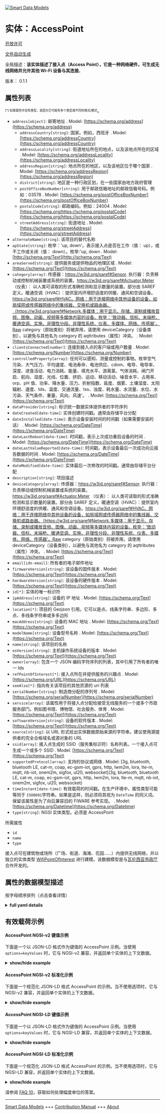 <!-- 10-Header -->    
[![Smart Data Models](https://smartdatamodels.org/wp-content/uploads/2022/01/SmartDataModels_logo.png "Logo")](https://smartdatamodels.org)    
实体：AccessPoint    
==============<!-- /10-Header -->    
<!-- 15-License -->    
[开放许可](https://github.com/smart-data-models//dataModel.WifiNetwork/blob/master/AccessPoint/LICENSE.md)    
[文件自动生成](https://docs.google.com/presentation/d/e/2PACX-1vTs-Ng5dIAwkg91oTTUdt8ua7woBXhPnwavZ0FxgR8BsAI_Ek3C5q97Nd94HS8KhP-r_quD4H0fgyt3/pub?start=false&loop=false&delayms=3000#slide=id.gb715ace035_0_60)    
<!-- /15-License -->    
<!-- 20-Description -->    
全局描述：**该实体描述了接入点（Access Point），它是一种网络硬件，可生成无线网络并允许其他 Wi-Fi 设备与其连接**。    
版本： 0.1.1    
<!-- /20-Description -->    
<!-- 30-PropertiesList -->    
## 属性列表    
<sup><sub>[*] 如果属性中没有类型，是因为它可能有多个类型或不同的格式/模式</sub></sup>。    
- `address[object]`: 邮寄地址  . Model: [https://schema.org/address](https://schema.org/address)	- `addressCountry[string]`: 国家。例如，西班牙  . Model: [https://schema.org/addressCountry](https://schema.org/addressCountry)    
	- `addressLocality[string]`: 街道地址所在的地点，以及该地点所在的区域  . Model: [https://schema.org/addressLocality](https://schema.org/addressLocality)    
	- `addressRegion[string]`: 地点所在的地区，以及该地区位于哪个国家  . Model: [https://schema.org/addressRegion](https://schema.org/addressRegion)    
	- `district[string]`: 地区是一种行政区划，在一些国家由地方政府管理      
	- `postOfficeBoxNumber[string]`: 用于邮政信箱地址的邮政信箱号码。例如：03578  . Model: [https://schema.org/postOfficeBoxNumber](https://schema.org/postOfficeBoxNumber)    
	- `postalCode[string]`: 邮政编码。例如：24004  . Model: [https://schema.org/https://schema.org/postalCode](https://schema.org/https://schema.org/postalCode)    
	- `streetAddress[string]`: 街道地址  . Model: [https://schema.org/streetAddress](https://schema.org/streetAddress)    
- `alternateName[string]`: 该项目的替代名称  - `apState[string]`: 枚举：'up, down'。表示接入点是否在工作（值： up），或不工作或关闭（值： down）。枚举:'up, down  . Model: [http://schema.org/Text](http://schema.org/Text)- `areaServed[string]`: 提供服务或提供物品的地理区域  . Model: [https://schema.org/Text](https://schema.org/Text)- `category[array]`: 传感器：https://w3id.org/saref#Sensor. 执行器：负责移动或控制机械装置或系统的装置。https://w3id.org/saref#Actuator.Meter （仪表）： 以人类可读取的形式准确检测和显示数量的装置。部分由 SAREF 定义。暖通空调（HVAC）：提供室内环境舒适度的供暖、通风和空调设备。https://w3id.org/saref#HVAC。网络：用于连接网络中其他设备的设备，如局域网或传感器网络中的集线器、交换机或路由器。（https://w3id.org/saref#Network.多媒体：用于显示、存储、录制或播放音频、图像、动画、视频等多媒体内容的设备。枚举：'致动器、信标、末端枪、暖通空调、实施、非理性分段、非理性系统、仪表、多媒体、网络、传感器'。Raw category（原始类别）将被弃用，请使用 deviceCategory（设备类别），以避免与其他名为 category 的 aqttributes（属性）冲突。  . Model: [https://schema.org/Text](https://schema.org/Text)- `clientsConnected[number]`: 连接到接入点的客户端或用户数量  . Model: [https://schema.org/Number](https://schema.org/Number)- `controlledProperty[array]`: 任何可以感知、测量或控制的事物。枚举空气污染、大气压力、平均速度、电池寿命、电池供应、cdom、电导、电导率、深度、进食活动、电力消耗、能量、填充水平、游离氯、气体消耗、闸门开启、航向、湿度、光线、位置、挤奶、运动、移动活动、噪音水平、占用率、orp、pH 值、功率、降水量、压力、折射指数、盐度、烟雾、土壤湿度、太阳辐射、速度、tds、温度、交通流量、tss、浊度、耗水量、水流量、水位、水污染、天气条件、重量、风向、风速'。  . Model: [https://schema.org/Text](https://schema.org/Text)- `dataProvider[string]`: 标识统一数据实体提供者的字符序列  - `dateCreated[date-time]`: 实体创建时间戳。通常由存储平台分配  - `dateInstalled[date-time]`: 表示设备安装时间的时间戳（如果需要安装的话）  . Model: [https://schema.org/DateTime](https://schema.org/DateTime)- `dateLastReboot[date-time]`: 时间戳，表示上次成功重启设备的时间  . Model: [https://schema.org/DateTime](https://schema.org/DateTime)- `dateLastValueReported[date-time]`: 时间戳，表示设备最后一次成功向云报告数据的时间  . Model: [https://schema.org/DateTime](https://schema.org/DateTime)- `dateModified[date-time]`: 实体最后一次修改的时间戳。通常由存储平台分配  - `description[string]`: 项目描述  - `deviceCategory[array]`: 传感器：https://w3id.org/saref#Sensor. 执行器：负责移动或控制机械装置或系统的装置。https://w3id.org/saref#Actuator.Meter （仪表）： 以人类可读取的形式准确检测和显示数量的装置。部分由 SAREF 定义。暖通空调（HVAC）：提供室内环境舒适度的供暖、通风和空调设备。https://w3id.org/saref#HVAC。网络：用于连接网络中其他设备的设备，如局域网或传感器网络中的集线器、交换机或路由器。（https://w3id.org/saref#Network.多媒体：用于显示、存储、录制或播放音频、图像、动画、视频等多媒体内容的设备。枚举：'致动器、信标、末端枪、暖通空调、实施、非理性分段、非理性系统、仪表、多媒体、网络、传感器'。Raw category（原始类别）将被弃用，请使用 deviceCategory（设备类别），以避免与其他名为 category 的 aqttributes（属性）冲突。  . Model: [https://schema.org/Text](https://schema.org/Text)- `email[idn-email]`: 所有者的电子邮件地址  - `firmwareVersion[string]`: 该设备的固件版本  . Model: [https://schema.org/Text](https://schema.org/Text)- `hardwareVersion[string]`: 该设备的硬件版本  . Model: [https://schema.org/Text](https://schema.org/Text)- `id[*]`: 实体的唯一标识符  - `ipAddress[string]`: 设备的 IP 地址  . Model: [https://schema.org/Text](https://schema.org/Text)- `location[*]`: 项目的 Geojson 引用。它可以是点、线条字符串、多边形、多点、多线条字符串或多多边形  - `macAddress[string]`: 设备的 MAC 地址  . Model: [https://schema.org/Text](https://schema.org/Text)- `modelName[string]`: 设备型号名称  . Model: [https://schema.org/Text](https://schema.org/Text)- `name[string]`: 该项目的名称  - `osVersion[string]`: 主机操作系统设备的版本  . Model: [https://schema.org/Text](https://schema.org/Text)- `owner[array]`: 包含一个 JSON 编码字符序列的列表，其中引用了所有者的唯一 Ids  - `refPointOfInterest[*]`: 接入点所在并提供服务的兴趣点  . Model: [https://schema.org/URL](https://schema.org/URL)- `seeAlso[*]`: 指向有关该项目的其他资源的 uri 列表  - `serialNumber[string]`: 制造商分配的序列号  . Model: [https://schema.org/serialNumber](https://schema.org/serialNumber)- `service[array]`: 该属性用于将接入点分配给接受无线服务的一个或多个市政服务部门。例如图书馆、博物馆、社会服务、体育  . Model: [https://schema.org/Text](https://schema.org/Text)- `softwareVersion[string]`: 设备的软件版本  . Model: [https://schema.org/Text](https://schema.org/Text)- `source[string]`: 以 URL 形式给出实体数据原始来源的字符串。建议使用源提供者的完全合格域名或源对象的 URL  - `ssid[array]`: 接入点生成的 SSID（服务集标识符）名称列表。一个接入点可生成一个或多个 SSID  . Model: [https://schema.org/Text](https://schema.org/Text)- `supportedProtocol[array]`: 支持的协议或网络  . Model: [3g, bluetooth, bluetooth LE, cat-m, coap, ec-gsm-iot, gprs, http, lwm2m, lora, lte-m, mqtt, nb-iot, onem2m, sigfox, ul20, websocket](3g, bluetooth, bluetooth LE, cat-m, coap, ec-gsm-iot, gprs, http, lwm2m, lora, lte-m, mqtt, nb-iot, onem2m, sigfox, ul20, websocket)- `timeInstant[date-time]`: 有效载荷的时间戳。在生产环境中，属性类型可能等同于 `ISO8601`字符串。如果是这样，则必须将其视为 `DateTime` 的同义词。保留该属性是为了向后兼容旧的 FIWARE 参考实现。  . Model: [https://schema.org/Datetime](https://schema.org/Datetime)- `type[string]`: NGSI 实体类型。必须是 AccessPoint  <!-- /30-PropertiesList -->    
<!-- 35-RequiredProperties -->    
所需属性    
- `id`  - `name`  - `type`  <!-- /35-RequiredProperties -->    
<!-- 40-RequiredProperties -->    
接入点可在建筑物或场所（广场、街道、海滩、花园......）内提供无线网络，并以独立的实体类型 [WifiPointOfInterest](../../WifiPointOfInterest/) 进行建模。该数据模型是与[瓦伦西亚市政厅](https://www.valencia.es)合作开发的。    
<!-- /40-RequiredProperties -->    
<!-- 50-DataModelHeader -->    
## 属性的数据模型描述    
按字母顺序排列（点击查看详情）    
<!-- /50-DataModelHeader -->    
<!-- 60-ModelYaml -->    
<details><summary><strong>full yaml details</strong></summary>      
```yaml    
AccessPoint:      
  description: This entity describes an Access Point which is a networking hardware that generates a wireless network and allows other Wi-Fi devices to connect to it      
  properties:      
    address:      
      description: The mailing address      
      properties:      
        addressCountry:      
          description: 'The country. For example, Spain'      
          type: string      
          x-ngsi:      
            model: https://schema.org/addressCountry      
            type: Property      
        addressLocality:      
          description: 'The locality in which the street address is, and which is in the region'      
          type: string      
          x-ngsi:      
            model: https://schema.org/addressLocality      
            type: Property      
        addressRegion:      
          description: 'The region in which the locality is, and which is in the country'      
          type: string      
          x-ngsi:      
            model: https://schema.org/addressRegion      
            type: Property      
        district:      
          description: 'A district is a type of administrative division that, in some countries, is managed by the local government'      
          type: string      
          x-ngsi:      
            type: Property      
        postOfficeBoxNumber:      
          description: 'The post office box number for PO box addresses. For example, 03578'      
          type: string      
          x-ngsi:      
            model: https://schema.org/postOfficeBoxNumber      
            type: Property      
        postalCode:      
          description: 'The postal code. For example, 24004'      
          type: string      
          x-ngsi:      
            model: https://schema.org/https://schema.org/postalCode      
            type: Property      
        streetAddress:      
          description: The street address      
          type: string      
          x-ngsi:      
            model: https://schema.org/streetAddress      
            type: Property      
        streetNr:      
          description: Number identifying a specific property on a public street      
          type: string      
          x-ngsi:      
            type: Property      
      type: object      
      x-ngsi:      
        model: https://schema.org/address      
        type: Property      
    alternateName:      
      description: An alternative name for this item      
      type: string      
      x-ngsi:      
        type: Property      
    apState:      
      description: 'Enum:''up, down''. Indicates whether the access point is working (value: up), or it is not working or shut down (value: down). Enum:''up, down'''      
      enum:      
        - up      
        - down      
      type: string      
      x-ngsi:      
        model: http://schema.org/Text      
        type: Property      
    areaServed:      
      description: The geographic area where a service or offered item is provided      
      type: string      
      x-ngsi:      
        model: https://schema.org/Text      
        type: Property      
    category:      
      description: "Sensor: A device that detects and responds to events or changes in the physical environment such as light, motion, or temperature changes. https://w3id.org/saref#Sensor. actuator : A device responsible for moving or controlling a mechanism or system. https://w3id.org/saref#Actuator. Meter : A device built to accurately detect and display a quantity in a form readable by a human being. Partially defined by SAREF. HVAC : Heating, Ventilation and Air Conditioning (HVAC) device that provides indoor environmental comfort. https://w3id.org/saref#HVAC. Network : A device used to connect other devices in a network, such as hub, switch or router in a LAN or Sensor network. (https://w3id.org/saref#Network. Multimedia : A device designed to display, store, record or play multimedia content such as audio, images, animation, video. Enum:'actuator, beacon, endgun, HVAC, implement, irrSection, irrSystem, meter, multimedia, network, sensor'. Raw category will be deprecated use deviceCategory instead to avoid conflict with other aqttributes named category"      
      items:      
        enum:      
          - actuator      
          - beacon      
          - endgun      
          - HVAC      
          - implement      
          - irrSection      
          - irrSystem      
          - meter      
          - multimedia      
          - network      
          - sensor      
        type: string      
      type: array      
      x-ngsi:      
        model: https://schema.org/Text      
        type: Property      
    clientsConnected:      
      description: Number of clients or users connected to the access point      
      minimum: 0      
      type: number      
      x-ngsi:      
        model: https://schema.org/Number      
        type: Property      
    controlledProperty:      
      description: 'Anything that can be sensed, measured or controlled by. Enum:''airPollution, atmosphericPressure, averageVelocity, batteryLife, batterySupply, cdom, conductance, conductivity, depth, eatingActivity, electricityConsumption, energy, fillingLevel, freeChlorine, gasConsumption, gateOpening, heading, humidity, light, location, milking, motion, movementActivity, noiseLevel, occupancy, orp, pH, power, precipitation, pressure, refractiveIndex, salinity, smoke, soilMoisture, solarRadiation, speed, tds, temperature, trafficFlow, tss, turbidity, waterConsumption, waterFlow, waterLevel, waterPollution, weatherConditions, weight, windDirection, windSpeed'''      
      items:      
        enum:      
          - airPollution      
          - atmosphericPressure      
          - averageVelocity      
          - batteryLife      
          - batterySupply      
          - cdom      
          - conductance      
          - conductivity      
          - depth      
          - eatingActivity      
          - electricityConsumption      
          - energy      
          - fillingLevel      
          - freeChlorine      
          - gasConsumption      
          - gateOpening      
          - heading      
          - humidity      
          - light      
          - location      
          - milking      
          - motion      
          - movementActivity      
          - noiseLevel      
          - occupancy      
          - orp      
          - pH      
          - power      
          - precipitation      
          - pressure      
          - refractiveIndex      
          - salinity      
          - smoke      
          - soilMoisture      
          - solarRadiation      
          - speed      
          - tds      
          - temperature      
          - trafficFlow      
          - tss      
          - turbidity      
          - uvLampIntensity      
          - uvOrganicLoad      
          - waterConsumption      
          - waterFlow      
          - waterLevel      
          - waterPollution      
          - weatherConditions      
          - weight      
          - windDirection      
          - windSpeed      
        type: string      
      type: array      
      x-ngsi:      
        model: https://schema.org/Text      
        type: Property      
    dataProvider:      
      description: A sequence of characters identifying the provider of the harmonised data entity      
      type: string      
      x-ngsi:      
        type: Property      
    dateCreated:      
      description: Entity creation timestamp. This will usually be allocated by the storage platform      
      format: date-time      
      type: string      
      x-ngsi:      
        type: Property      
    dateInstalled:      
      description: A timestamp which denotes when the device was installed (if it requires installation)      
      format: date-time      
      type: string      
      x-ngsi:      
        model: https://schema.org/DateTime      
        type: Property      
    dateLastReboot:      
      description: A timestamp which denotes the last time when the device was successfully rebooted      
      format: date-time      
      type: string      
      x-ngsi:      
        model: https://schema.org/DateTime      
        type: Property      
    dateLastValueReported:      
      description: A timestamp which denotes the last time when the device successfully reported data to the cloud      
      format: date-time      
      type: string      
      x-ngsi:      
        model: https://schema.org/DateTime      
        type: Property      
    dateModified:      
      description: Timestamp of the last modification of the entity. This will usually be allocated by the storage platform      
      format: date-time      
      type: string      
      x-ngsi:      
        type: Property      
    description:      
      description: A description of this item      
      type: string      
      x-ngsi:      
        type: Property      
    deviceCategory:      
      description: "Sensor: A device that detects and responds to events or changes in the physical environment such as light, motion, or temperature changes. https://w3id.org/saref#Sensor. actuator : A device responsible for moving or controlling a mechanism or system. https://w3id.org/saref#Actuator. Meter : A device built to accurately detect and display a quantity in a form readable by a human being. Partially defined by SAREF. HVAC : Heating, Ventilation and Air Conditioning (HVAC) device that provides indoor environmental comfort. https://w3id.org/saref#HVAC. Network : A device used to connect other devices in a network, such as hub, switch or router in a LAN or Sensor network. (https://w3id.org/saref#Network. Multimedia : A device designed to display, store, record or play multimedia content such as audio, images, animation, video. Enum:'actuator, beacon, endgun, HVAC, implement, irrSection, irrSystem, meter, multimedia, network, sensor'. Raw category will be deprecated use deviceCategory instead to avoid conflict with other aqttributes named category"      
      items:      
        enum:      
          - actuator      
          - beacon      
          - endgun      
          - HVAC      
          - implement      
          - irrSection      
          - irrSystem      
          - meter      
          - multimedia      
          - network      
          - sensor      
        type: string      
      type: array      
      x-ngsi:      
        model: https://schema.org/Text      
        type: Property      
    email:      
      description: Email address of owner      
      format: idn-email      
      type: string      
      x-ngsi:      
        type: Property      
    firmwareVersion:      
      description: The firmware version of this device      
      type: string      
      x-ngsi:      
        model: https://schema.org/Text      
        type: Property      
    hardwareVersion:      
      description: The hardware version of this device      
      type: string      
      x-ngsi:      
        model: https://schema.org/Text      
        type: Property      
    id:      
      anyOf:      
        - description: Identifier format of any NGSI entity      
          maxLength: 256      
          minLength: 1      
          pattern: ^[\w\-\.\{\}\$\+\*\[\]`|~^@!,:\\]+$      
          type: string      
          x-ngsi:      
            type: Property      
        - description: Identifier format of any NGSI entity      
          format: uri      
          type: string      
          x-ngsi:      
            type: Property      
      description: Unique identifier of the entity      
      x-ngsi:      
        type: Property      
    ipAddress:      
      description: The IP address of the device      
      type: string      
      x-ngsi:      
        model: https://schema.org/Text      
        type: Property      
    location:      
      description: 'Geojson reference to the item. It can be Point, LineString, Polygon, MultiPoint, MultiLineString or MultiPolygon'      
      oneOf:      
        - description: Geojson reference to the item. Point      
          properties:      
            bbox:      
              items:      
                type: number      
              minItems: 4      
              type: array      
            coordinates:      
              items:      
                type: number      
              minItems: 2      
              type: array      
            type:      
              enum:      
                - Point      
              type: string      
          required:      
            - type      
            - coordinates      
          title: GeoJSON Point      
          type: object      
          x-ngsi:      
            type: GeoProperty      
        - description: Geojson reference to the item. LineString      
          properties:      
            bbox:      
              items:      
                type: number      
              minItems: 4      
              type: array      
            coordinates:      
              items:      
                items:      
                  type: number      
                minItems: 2      
                type: array      
              minItems: 2      
              type: array      
            type:      
              enum:      
                - LineString      
              type: string      
          required:      
            - type      
            - coordinates      
          title: GeoJSON LineString      
          type: object      
          x-ngsi:      
            type: GeoProperty      
        - description: Geojson reference to the item. Polygon      
          properties:      
            bbox:      
              items:      
                type: number      
              minItems: 4      
              type: array      
            coordinates:      
              items:      
                items:      
                  items:      
                    type: number      
                  minItems: 2      
                  type: array      
                minItems: 4      
                type: array      
              type: array      
            type:      
              enum:      
                - Polygon      
              type: string      
          required:      
            - type      
            - coordinates      
          title: GeoJSON Polygon      
          type: object      
          x-ngsi:      
            type: GeoProperty      
        - description: Geojson reference to the item. MultiPoint      
          properties:      
            bbox:      
              items:      
                type: number      
              minItems: 4      
              type: array      
            coordinates:      
              items:      
                items:      
                  type: number      
                minItems: 2      
                type: array      
              type: array      
            type:      
              enum:      
                - MultiPoint      
              type: string      
          required:      
            - type      
            - coordinates      
          title: GeoJSON MultiPoint      
          type: object      
          x-ngsi:      
            type: GeoProperty      
        - description: Geojson reference to the item. MultiLineString      
          properties:      
            bbox:      
              items:      
                type: number      
              minItems: 4      
              type: array      
            coordinates:      
              items:      
                items:      
                  items:      
                    type: number      
                  minItems: 2      
                  type: array      
                minItems: 2      
                type: array      
              type: array      
            type:      
              enum:      
                - MultiLineString      
              type: string      
          required:      
            - type      
            - coordinates      
          title: GeoJSON MultiLineString      
          type: object      
          x-ngsi:      
            type: GeoProperty      
        - description: Geojson reference to the item. MultiLineString      
          properties:      
            bbox:      
              items:      
                type: number      
              minItems: 4      
              type: array      
            coordinates:      
              items:      
                items:      
                  items:      
                    items:      
                      type: number      
                    minItems: 2      
                    type: array      
                  minItems: 4      
                  type: array      
                type: array      
              type: array      
            type:      
              enum:      
                - MultiPolygon      
              type: string      
          required:      
            - type      
            - coordinates      
          title: GeoJSON MultiPolygon      
          type: object      
          x-ngsi:      
            type: GeoProperty      
      x-ngsi:      
        type: GeoProperty      
    macAddress:      
      description: The MAC address of the device      
      pattern: ^([0-9A-Fa-f]{2}[:-]){5}([0-9A-Fa-f]{2})$      
      type: string      
      x-ngsi:      
        model: https://schema.org/Text      
        type: Property      
    modelName:      
      description: Device's model name      
      type: string      
      x-ngsi:      
        model: https://schema.org/Text      
        type: Property      
    name:      
      description: The name of this item      
      type: string      
      x-ngsi:      
        type: Property      
    osVersion:      
      description: The version of the host operating system device      
      type: string      
      x-ngsi:      
        model: https://schema.org/Text      
        type: Property      
    owner:      
      description: A List containing a JSON encoded sequence of characters referencing the unique Ids of the owner(s)      
      items:      
        anyOf:      
          - description: Identifier format of any NGSI entity      
            maxLength: 256      
            minLength: 1      
            pattern: ^[\w\-\.\{\}\$\+\*\[\]`|~^@!,:\\]+$      
            type: string      
            x-ngsi:      
              type: Property      
          - description: Identifier format of any NGSI entity      
            format: uri      
            type: string      
            x-ngsi:      
              type: Property      
        description: Unique identifier of the entity      
        x-ngsi:      
          type: Property      
      type: array      
      x-ngsi:      
        type: Property      
    refPointOfInterest:      
      anyOf:      
        - description: Identifier format of any NGSI entity      
          maxLength: 256      
          minLength: 1      
          pattern: ^[\w\-\.\{\}\$\+\*\[\]`|~^@!,:\\]+$      
          type: string      
          x-ngsi:      
            type: Property      
        - description: Identifier format of any NGSI entity      
          format: uri      
          type: string      
          x-ngsi:      
            type: Property      
      description: The point of interest where the access point is located and provides the service      
      x-ngsi:      
        model: https://schema.org/URL      
        type: Relationship      
    seeAlso:      
      description: list of uri pointing to additional resources about the item      
      oneOf:      
        - items:      
            format: uri      
            type: string      
          minItems: 1      
          type: array      
        - format: uri      
          type: string      
      x-ngsi:      
        type: Property      
    serialNumber:      
      description: The serial number assigned by the manufacturer      
      type: string      
      x-ngsi:      
        model: https://schema.org/serialNumber      
        type: Property      
    service:      
      description: 'This attribute is used to assign the access point to one or several municipal service departments that receive the wireless service. For example: Library, Museums, Social Services, Sports'      
      items:      
        type: string      
      type: array      
      x-ngsi:      
        model: https://schema.org/Text      
        type: Property      
    softwareVersion:      
      description: The software version of this device      
      type: string      
      x-ngsi:      
        model: https://schema.org/Text      
        type: Property      
    source:      
      description: 'A sequence of characters giving the original source of the entity data as a URL. Recommended to be the fully qualified domain name of the source provider, or the URL to the source object'      
      type: string      
      x-ngsi:      
        type: Property      
    ssid:      
      description: List of the names of the SSID (service set identifier) that the access point generates. One access point can generate one or several SSID      
      items:      
        type: string      
      type: array      
      x-ngsi:      
        model: https://schema.org/Text      
        type: Property      
    supportedProtocol:      
      description: Supported protocol(s) or networks      
      items:      
        enum:      
          - 3g      
          - bluetooth      
          - bluetooth LE      
          - cat-m      
          - coap      
          - ec-gsm-iot      
          - gprs      
          - http      
          - lwm2m      
          - lora      
          - lte-m      
          - mqtt      
          - nb-iot      
          - onem2m      
          - sigfox      
          - ul20      
          - websocket      
        type: string      
      type: array      
      x-ngsi:      
        model: '3g, bluetooth, bluetooth LE, cat-m, coap, ec-gsm-iot, gprs, http, lwm2m, lora, lte-m, mqtt, nb-iot, onem2m, sigfox, ul20, websocket'      
        type: Property      
    timeInstant:      
      description: 'Timestamp of the payload . There can be production environments where the attribute type is equal to the `ISO8601` string. If so, it must be considered as a synonym of `DateTime`. This attribute is kept for backwards compatibility with old FIWARE reference implementations'      
      format: date-time      
      type: string      
      x-ngsi:      
        model: https://schema.org/Datetime      
        type: Property      
    type:      
      description: NGSI Entity type. It has to be AccessPoint      
      enum:      
        - AccessPoint      
      type: string      
      x-ngsi:      
        type: Property      
  required:      
    - id      
    - type      
    - name      
  type: object      
  x-derived-from: ""      
  x-disclaimer: 'Redistribution and use in source and binary forms, with or without modification, are permitted  provided that the license conditions are met. Copyleft (c) 2022 Contributors to Smart Data Models Program'      
  x-license-url: https://github.com/smart-data-models/dataModel.WifiNetwork/blob/master/AccessPoint/LICENSE.md      
  x-model-schema: https://smart-data-models.github.io/dataModel.WifiNetwork/AccessPoint/schema.json      
  x-model-tags: ""      
  x-version: 0.1.1      
```    
</details>      
<!-- /60-ModelYaml -->    
<!-- 70-MiddleNotes -->    
<!-- /70-MiddleNotes -->    
<!-- 80-Examples -->    
## 有效载荷示例    
#### AccessPoint NGSI-v2 键值示例    
下面是一个以 JSON-LD 格式作为键值的 AccessPoint 示例。当使用 `options=keyValues` 时，它与 NGSI-v2 兼容，并返回单个实体的上下文数据。    
<details><summary><strong>show/hide example</strong></summary>      
```json  
{  
  "id": "ap_542",  
  "type": "AccessPoint",  
  "address": {  
    "streetAddress": "Avda. Plata, 26",  
    "addressLocality": "Valencia"  
  },  
  "apState": "up",  
  "clientsConnected": 258,  
  "name": "Bomberos_ParqueCentral_Planta_1",  
  "location": {  
    "type": "Point",  
    "coordinates": [  
      -0.367589,  
      39.454197  
    ]  
  },  
  "ssid": [  
    "AVC",  
    "wifivalencia"  
  ],  
  "service": [  
    "Bomberos"  
  ],  
  "refPointOfInterest": "poi_226",  
  "timeInstant": "2020-09-22T09:30:03.00Z",  
  "contactPoint": "asistencia_tecnica_wifi@valencia.es",  
  "dataProvider": "Airwave",  
  "dateInstalled": "2019-01-01T00:00:00.00Z",  
  "dateLastReboot": "2020-08-14T12:43:39.00Z",  
  "dateLastValueReported": "2020-09-22T09:30:03.00Z",  
  "description": "Situado en el Parque Central de Bomberos, planta 1",  
  "firmwareVersion": "7.2.584.0",  
  "hardwareVersion": "",  
  "ipAddress": "192.14.56.78",  
  "macAddress": "00:2E:89:25:78:05",  
  "modelName": "Aironet 1000 LWAPP",  
  "osVersion": "",  
  "owner": [  
    "Ayuntamiento_de_Valencia"  
  ],  
  "provider": "Cisco",  
  "serialNumber": "KWC33301C44",  
  "softwareVersion": "",  
  "source": "Cisco"  
}  
```  
</details>    
#### AccessPoint NGSI-v2 标准化示例    
下面是一个规范化 JSON-LD 格式 AccessPoint 的示例。当不使用选项时，它与 NGSI-v2 兼容，并返回单个实体的上下文数据。    
<details><summary><strong>show/hide example</strong></summary>      
```json  
{  
  "id": "ap_542",  
  "type": "AccessPoint",  
  "address": {  
    "type": "StructuredValue",  
    "value": {  
      "addressLocality": "Valencia",  
      "streetAddress": "Avda. Plata, 26"  
    }  
  },  
  "apState": {  
    "type": "Text",  
    "value": "up"  
  },  
  "clientsConnected": {  
    "type": "Number",  
    "value": 125  
  },  
  "name": {  
    "type": "Text",  
    "value": "Bomberos_ParqueCentral_Planta_1"  
  },  
  "location": {  
    "type": "geo:json",  
    "value": {  
      "type": "Point",  
      "coordinates": [  
        -0.367589,  
        39.454197  
      ]  
    }  
  },  
  "ssid": {  
    "type": "StructuredValue",  
    "value": [  
      "AVC",  
      "wifivalencia"  
    ]  
  },  
  "service": {  
    "type": "StructuredValue",  
    "value": [  
      "Bomberos"  
    ]  
  },  
  "refPointOfInterest": {  
    "type": "Text",  
    "value": "poi_226"  
  },  
  "timeInstant": {  
    "type": "DateTime",  
    "value": "2020-09-22T09:30:03.00Z"  
  },  
  "contactPoint": {  
    "type": "Text",  
    "value": "asistencia_tecnica_wifi@valencia.es"  
  },  
  "dataProvider": {  
    "type": "Text",  
    "value": "Airwave"  
  },  
  "dateInstalled": {  
    "type": "DateTime",  
    "value": "2019-01-01T00:00:00.00Z"  
  },  
  "dateLastReboot": {  
    "type": "DateTime",  
    "value": "2020-08-14T12:43:39.00Z"  
  },  
  "dateLastValueReported": {  
    "type": "DateTime",  
    "value": "2020-09-22T09:30:03.00Z"  
  },  
  "description": {  
    "type": "Text",  
    "value": "Situado en el Parque Central de Bomberos, planta 1"  
  },  
  "firmwareVersion": {  
    "type": "Text",  
    "value": "7.2.584.0"  
  },  
  "hardwareVersion": {  
    "type": "Text",  
    "value": ""  
  },  
  "ipAddress": {  
    "type": "Text",  
    "value": "192.14.56.78"  
  },  
  "macAddress": {  
    "type": "Text",  
    "value": "00:2E:89:25:78:05"  
  },  
  "modelName": {  
    "type": "Text",  
    "value": "Aironet 1000 LWAPP"  
  },  
  "osVersion": {  
    "type": "Text",  
    "value": ""  
  },  
  "owner": {  
    "type": "StructuredValue",  
    "value": [  
      "Ayuntamiento_de_Valencia"  
    ]  
  },  
  "provider": {  
    "type": "Text",  
    "value": "Cisco"  
  },  
  "serialNumber": {  
    "type": "Text",  
    "value": "KWC33301C44"  
  },  
  "softwareVersion": {  
    "type": "Text",  
    "value": ""  
  },  
  "source": {  
    "type": "Text",  
    "value": "Cisco"  
  }  
}  
```  
</details>    
#### AccessPoint NGSI-LD 键值示例    
下面是一个以 JSON-LD 格式作为键值的 AccessPoint 示例。当使用 `options=keyValues` 时，它与 NGSI-LD 兼容，并返回单个实体的上下文数据。    
<details><summary><strong>show/hide example</strong></summary>      
```json  
{  
  "id": "ap_542",  
  "type": "AccessPoint",  
  "address": {  
    "streetAddress": "Avda. Plata, 26",  
    "addressLocality": "Valencia"  
  },  
  "apState": "up",  
  "clientsConnected": 258,  
  "contactPoint": "asistencia_tecnica_wifi@valencia.es",  
  "dataProvider": "Airwave",  
  "dateInstalled": "2019-01-01T00:00:00.00Z",  
  "dateLastReboot": "2020-08-14T12:43:39.00Z",  
  "dateLastValueReported": "2020-09-22T09:30:03.00Z",  
  "description": "Situado en el Parque Central de Bomberos, planta 1",  
  "firmwareVersion": "7.2.584.0",  
  "hardwareVersion": "",  
  "ipAddress": "192.14.56.78",  
  "location": {  
    "type": "Point",  
    "coordinates": [  
      -0.367589,  
      39.454197  
    ]  
  },  
  "macAddress": "00:2E:89:25:78:05",  
  "modelName": "Aironet 1000 LWAPP",  
  "name": "Bomberos_ParqueCentral_Planta_1",  
  "osVersion": "",  
  "owner": [  
    "Ayuntamiento_de_Valencia"  
  ],  
  "provider": "Cisco",  
  "refPointOfInterest": "poi_226",  
  "serialNumber": "KWC33301C44",  
  "service": [  
    "Bomberos"  
  ],  
  "softwareVersion": "",  
  "source": "Cisco",  
  "ssid": [  
    "AVC",  
    "wifivalencia"  
  ],  
  "timeInstant": "2020-09-22T09:30:03.00Z",  
  "@context": [  
    "https://raw.githubusercontent.com/smart-data-models/dataModel.WifiNetwork/master/context.jsonld"  
  ]  
}  
```  
</details>    
#### AccessPoint NGSI-LD 标准化示例    
下面是一个规范化 JSON-LD 格式 AccessPoint 的示例。当不使用选项时，它与 NGSI-LD 兼容，并返回单个实体的上下文数据。    
<details><summary><strong>show/hide example</strong></summary>      
```json  
{  
    "id": "ap_542",  
    "type": "AccessPoint",  
    "address": {  
        "type": "Property",  
        "value": "Avda. Plata, 26. Valencia"  
    },  
    "apState": {  
        "type": "Property",  
        "value": "up"  
    },  
    "clientsConnected": {  
        "type": "Property",  
        "value": 125  
    },  
    "contactPoint": {  
        "type": "Property",  
        "value": "asistencia_tecnica_wifi@valencia.es"  
    },  
    "dataProvider": {  
        "type": "Property",  
        "value": "Airwave"  
    },  
    "dateInstalled": {  
        "type": "Property",  
        "value": {  
            "@type": "DateTime",  
            "@value": "2019-01-01T00:00:00.00Z"  
        }  
    },  
    "dateLastReboot": {  
        "type": "Property",  
        "value": {  
            "@type": "DateTime",  
            "@value": "2020-08-14T12:43:39.00Z"  
        }  
    },  
    "dateLastValueReported": {  
        "type": "Property",  
        "value": {  
            "@type": "DateTime",  
            "@value": "2020-09-22T09:30:03.00Z"  
        }  
    },  
    "description": {  
        "type": "Property",  
        "value": "Situado en el Parque Central de Bomberos, planta 1"  
    },  
    "firmwareVersion": {  
        "type": "Property",  
        "value": "7.2.584.0"  
    },  
    "hardwareVersion": {  
        "type": "Property",  
        "value": ""  
    },  
    "ipAddress": {  
        "type": "Property",  
        "value": "192.14.56.78"  
    },  
    "location": {  
        "type": "GeoProperty",  
        "value": {  
            "type": "Point",  
            "coordinates": [  
                -0.367589,  
                39.454197  
            ]  
        }  
    },  
    "macAddress": {  
        "type": "Property",  
        "value": "00:2E:89:25:78:05"  
    },  
    "modelName": {  
        "type": "Property",  
        "value": "Aironet 1000 LWAPP"  
    },  
    "name": {  
        "type": "Property",  
        "value": "Bomberos_ParqueCentral_Planta_1"  
    },  
    "osVersion": {  
        "type": "Property",  
        "value": ""  
    },  
    "owner": {  
        "type": "Property",  
        "value": "Ayuntamiento_de_Valencia"  
    },  
    "provider": {  
        "type": "Property",  
        "value": "Cisco"  
    },  
    "refPointOfInterest": {  
        "type": "Relationship",  
        "object": "poi_226"  
    },  
    "serialNumber": {  
        "type": "Property",  
        "value": "KWC33301C44"  
    },  
    "service": {  
        "type": "Property",  
        "value": [  
            "Bomberos"  
        ]  
    },  
    "softwareVersion": {  
        "type": "Property",  
        "value": ""  
    },  
    "source": {  
        "type": "Property",  
        "value": "Cisco"  
    },  
    "ssid": {  
        "type": "Property",  
        "value": [  
            "AVC",  
            "wifivalencia"  
        ]  
    },  
    "timeInstant": {  
        "type": "Property",  
        "value": {  
            "@type": "DateTime",  
            "@value": "2020-09-22T09:30:03.00Z"  
        }  
    }  
}  
```  
</details><!-- /80-Examples -->    
<!-- 90-FooterNotes -->    
<!-- /90-FooterNotes -->    
<!-- 95-Units -->    
请参阅 [FAQ 10](https://smartdatamodels.org/index.php/faqs/)，获取如何处理幅度单位的答案。    
<!-- /95-Units -->    
<!-- 97-LastFooter -->    
---    
[Smart Data Models](https://smartdatamodels.org) +++ [Contribution Manual](https://bit.ly/contribution_manual) +++ [About](https://bit.ly/Introduction_SDM)<!-- /97-LastFooter -->    
